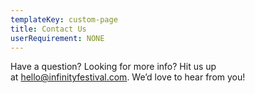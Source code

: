 ```yaml
---
templateKey: custom-page
title: Contact Us
userRequirement: NONE
---
```

Have a question? Looking for more info? Hit us up at [hello@infinityfestival.com](mailto:hello@infinityfestival.com). We’d love to hear from you!